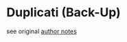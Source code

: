 # Duplicati (Back-Up)

see original [author notes](https://shownotes.opensourceisawesome.com/duplicati/)